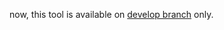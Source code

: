 now, this tool is available on [develop branch](https://github.com/htsign/FakeDisplayResolution/tree/develop) only.

